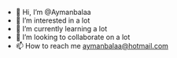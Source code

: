 - 👋 Hi, I’m @Aymanbalaa
- 👀 I’m interested in a lot
- 🌱 I’m currently learning a lot
- 💞️ I’m looking to collaborate on a lot
- 📫 How to reach me aymanbalaa@hotmail.com

<!---
Aymanbalaa/Aymanbalaa is a ✨ special ✨ repository because its `README.md` (this file) appears on your GitHub profile.
You can click the Preview link to take a look at your changes.
--->
